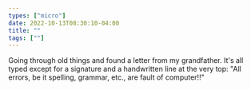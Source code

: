 ```yaml
---
types: ["micro"]
date: 2022-10-13T08:30:10-04:00
title: ""
tags: [""]
---
```

Going through old things and found a letter from my grandfather. It's all typed except for a signature and a handwritten line at the very top: "All errors, be it spelling, grammar, etc., are fault of computer!!"
